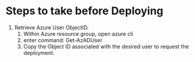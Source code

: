 # Steps to take before Deploying

1. Retrieve Azure User ObjectID.
    1. Within Azure resource group, open azure cli
    2. enter command: Get-AzADUser
    3. Copy the Object ID associated with the desired user to request the deployment.
